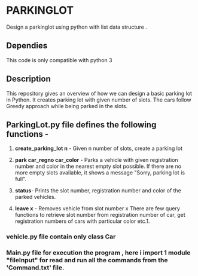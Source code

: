 # **PARKINGLOT**
Design a parkinglot using python with list data structure .

## **Dependies**
This code is only compatible with python 3
## **Description**
This repository gives an overview of how we can design a basic parking lot in Python. It creates parking lot with given number of slots. The cars follow Greedy approach while being parked in the slots.

**ParkingLot.py** file defines the following functions -
-

1. **create_parking_lot n** - Given n number of slots, create a parking lot

2. **park car_regno car_color** - Parks a vehicle with given registration number and color in the nearest empty slot possible. If there are no more empty slots available, it shows a message "Sorry, parking lot is full".

3. **status**- Prints the slot number, registration number and color of the parked vehicles.

4. **leave x** - Removes vehicle from slot number x
There are few query functions to retrieve slot number from registration number of car, get registration numbers of cars with particular color etc.1.

### **vehicle.py**  file contain only  class Car 
### **Main.py** file for execution the program , here i import 1 module "fileInput" for read and run all the commands from the 'Command.txt'  file. 
